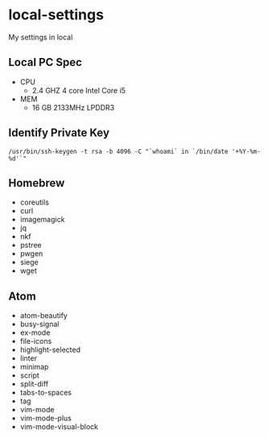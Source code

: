 local-settings
===

My settings in local

Local PC Spec
---

- CPU
  - 2.4 GHZ 4 core Intel Core i5
- MEM
  - 16 GB 2133MHz LPDDR3

Identify Private Key
---

```
/usr/bin/ssh-keygen -t rsa -b 4096 -C "`whoami` in `/bin/date '+%Y-%m-%d'`"
```

Homebrew
---

- coreutils
- curl
- imagemagick
- jq
- nkf
- pstree
- pwgen
- siege
- wget

Atom
---

- atom-beautify
- busy-signal
- ex-mode
- file-icons
- highlight-selected
- linter
- minimap
- script
- split-diff
- tabs-to-spaces
- tag
- vim-mode
- vim-mode-plus
- vim-mode-visual-block

